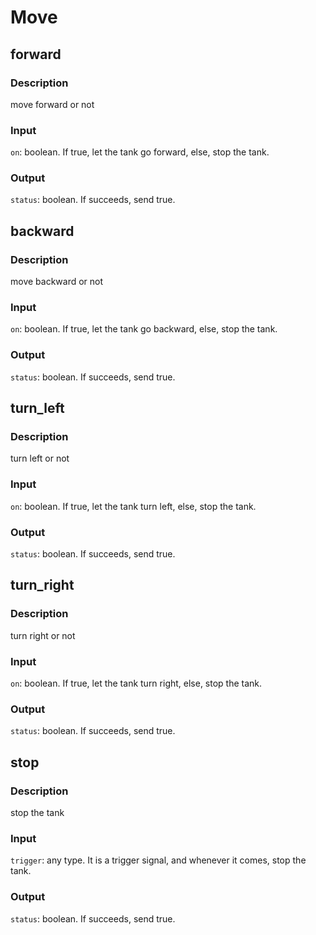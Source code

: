 # Move

## forward

### Description

move forward or not

### Input

`on`: boolean. If true, let the tank go forward, else, stop the tank.

### Output

`status`: boolean. If succeeds, send true.

## backward

### Description

move backward or not

### Input

`on`: boolean. If true, let the tank go backward, else, stop the tank.

### Output

`status`: boolean. If succeeds, send true.

## turn_left

### Description

turn left or not

### Input

`on`: boolean. If true, let the tank turn left, else, stop the tank.

### Output

`status`: boolean. If succeeds, send true.

## turn_right

### Description

turn right or not

### Input

`on`: boolean. If true, let the tank turn right, else, stop the tank.

### Output

`status`: boolean. If succeeds, send true.

## stop

### Description

stop the tank

### Input

`trigger`: any type.  It is a trigger signal, and whenever it comes, stop the tank.

### Output

`status`: boolean. If succeeds, send true.